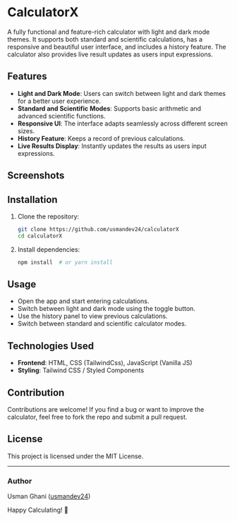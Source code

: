 # CalculatorX

A fully functional and feature-rich calculator with light and dark mode themes. It supports both standard and scientific calculations, has a responsive and beautiful user interface, and includes a history feature. The calculator also provides live result updates as users input expressions.

## Features

- **Light and Dark Mode**: Users can switch between light and dark themes for a better user experience.
- **Standard and Scientific Modes**: Supports basic arithmetic and advanced scientific functions.
- **Responsive UI**: The interface adapts seamlessly across different screen sizes.
- **History Feature**: Keeps a record of previous calculations.
- **Live Results Display**: Instantly updates the results as users input expressions.

## Screenshots


## Installation

1. Clone the repository:
   ```sh
   git clone https://github.com/usmandev24/calculatorX
   cd calculatorX
   ```
2. Install dependencies:
   ```sh
   npm install  # or yarn install
   ```


## Usage

- Open the app and start entering calculations.
- Switch between light and dark mode using the toggle button.
- Use the history panel to view previous calculations.
- Switch between standard and scientific calculator modes.

## Technologies Used

- **Frontend**: HTML, CSS (TailwindCss), JavaScript (Vanilla JS)
- **Styling**: Tailwind CSS / Styled Components

## Contribution

Contributions are welcome! If you find a bug or want to improve the calculator, feel free to fork the repo and submit a pull request.

## License

This project is licensed under the MIT License.

---

### Author

Usman Ghani ([usmandev24](https://github.com/usmandev24))

Happy Calculating! 🎉

